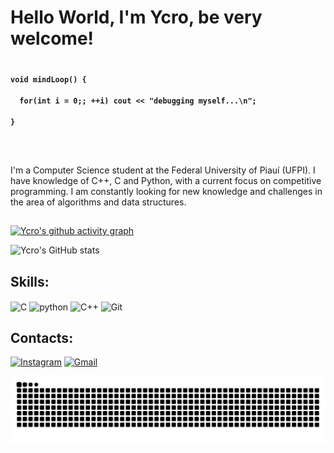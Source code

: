# Hello World, I'm Ycro, be very welcome!
#

<img align="right" alt="" src="https://media1.tenor.com/m/pjNvammO-LQAAAAd/frieren-anime-frieren-elf.gif" width="280px">
<p><strong><code>void mindLoop() {<br>
&nbsp;&nbsp;for(int i = 0;; ++i) cout << "debugging myself...\n";<br>
}
</code></strong></p>

<br>

##
I'm a Computer Science student at the Federal University of Piauí (UFPI). I have knowledge of C++, C and Python, with a current focus on competitive programming. I am constantly looking for new knowledge and challenges in the area of algorithms and data structures.
##

[![Ycro's github activity graph](https://github-readme-activity-graph.vercel.app/graph?username=YcroMqz&theme=react-dark)](https://github.com/YcroMqz/github-readme-activity-graph)

![Ycro's GitHub stats](https://github-readme-stats.vercel.app/api?username=YcroMqz&show_icons=true&theme=transparent)

<h2>Skills:</h2>

<div style="display: inline_block">
    <img align="center" alt="C" src="https://img.shields.io/badge/C-00599C?style=for-the-badge&logo=c&logoColor=white"/>
    <img align="center" alt="python" src="https://img.shields.io/badge/Python-3776AB?style=for-the-badge&logo=python&logoColor=white"/>
    <img align="center" alt="C++" src="https://img.shields.io/badge/C%2B%2B-00599C?style=for-the-badge&logo=c%2B%2B&logoColor=white"/>
    <img align="center" alt="Git" src="https://img.shields.io/badge/GIT-E44C30?style=for-the-badge&logo=git&logoColor=white"/>
</div>

## Contacts:

[![Instagram](https://img.shields.io/badge/Instagram-E4405F?style=for-the-badge&logo=instagram&logoColor=white)](https://www.instagram.com/ycrooxz_/)
[![Gmail](https://img.shields.io/badge/Gmail-D14836?style=for-the-badge&logo=gmail&logoColor=white)](mailto:ycromarques12@gmail.com)


<div align=center>

<img src="https://raw.githubusercontent.com/YcroMqz/YcroMqz/output/snake.svg" alt="Snake animation" />

</div>
